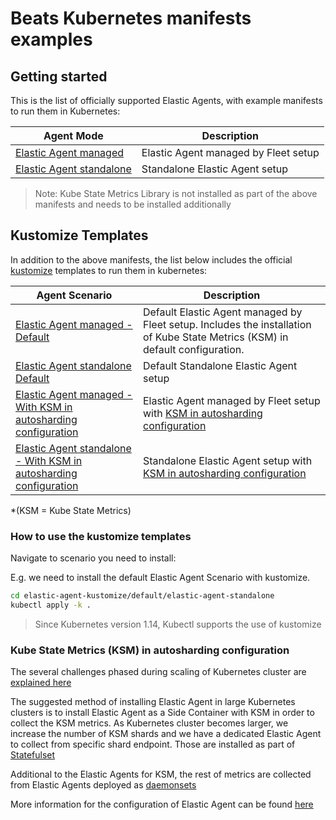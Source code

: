 # Beats Kubernetes manifests examples

## Getting started

This is the list of officially supported Elastic Agents, with example manifests to run
them in Kubernetes:

Agent Mode | Description
---- | ----
[Elastic Agent managed](elastic-agent-managed) | Elastic Agent managed by Fleet setup
[Elastic Agent standalone](elastic-agent-standalone) | Standalone Elastic Agent setup

> Note: Kube State Metrics Library is not installed as part of the above manifests and needs to be installed additionally

## Kustomize Templates

In addition to the above manifests, the list below includes the official [kustomize](https://github.com/kubernetes-sigs/kustomize) templates to run them in kubernetes:

Agent Scenario | Description
---- | ----
[Elastic Agent managed - Default ](./default/elastic-agent-managed/) | Default Elastic Agent managed by Fleet setup. Includes the installation of Kube State Metrics (KSM) in default configuration.
[Elastic Agent standalone Default ](./default/elastic-agent-standalone/) | Default Standalone Elastic Agent setup
[Elastic Agent managed - With KSM in autosharding configuration ](./ksm-autosharding/elastic-agent-managed/) | Elastic Agent managed by Fleet setup with [KSM in autosharding configuration](https://github.com/kubernetes/kube-state-metrics#automated-sharding)
[Elastic Agent standalone - With KSM in autosharding configuration](./ksm-autosharding/elastic-agent-standalone/) | Standalone Elastic Agent setup with [KSM in autosharding configuration](https://github.com/kubernetes/kube-state-metrics#automated-sharding)

*(KSM = Kube State Metrics)

### How to use the kustomize templates

Navigate to scenario you need to install: 

E.g. we need to install the default Elastic Agent Scenario with kustomize.

```bash
cd elastic-agent-kustomize/default/elastic-agent-standalone
kubectl apply -k .
```

> Since Kubernetes version 1.14, Kubectl supports the use of kustomize

### Kube State Metrics (KSM) in autosharding configuration

The several challenges phased during scaling of Kubernetes cluster are [explained here](https://github.com/elastic/ingest-docs/blob/main/docs/en/ingest-management/elastic-agent/scaling-on-kubernetes.asciidoc)

The suggested method of installing Elastic Agent in large Kubernetes clusters is to install Elastic Agent as a Side Container with KSM in order to collect the KSM metrics. As Kubernetes cluster becomes larger, we increase the number of KSM shards and we have a dedicated Elastic Agent to collect from specific shard endpoint. Those are installed as part of [Statefulset](./elastic-agent-kustomize/ksm-autosharding/elastic-agent-standalone/base/elastic-agent-standalone-ksm-statefulset-configmap.yaml)

Additional to the Elastic Agents for KSM, the rest of metrics are collected from Elastic Agents deployed as [daemonsets](./elastic-agent-kustomize/ksm-autosharding/elastic-agent-standalone/base/elastic-agent-standalone-ksm-daemonset-configmap.yaml)

More information for the configuration of Elastic Agent can be found [here](https://github.com/elastic/elastic-agent/blob/52b681c8c1a77192b8843e4ab140591871d77d24/docs/elastic-agent-ksm-sharding.md)
